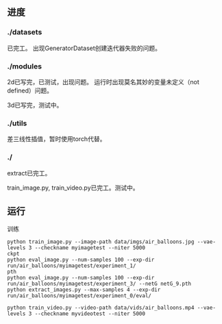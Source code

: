 ## 进度

### ./datasets
已完工。
出现GeneratorDataset创建迭代器失败的问题。

### ./modules
2d已写完，已测试，出现问题。
运行时出现莫名其妙的变量未定义（not defined）问题。

3d已写完，测试中。

### ./utils
差三线性插值，暂时使用torch代替。

### ./
extract已完工。

train_image.py, train_video.py已完工。测试中。

## 运行

训练

```shell
python train_image.py --image-path data/imgs/air_balloons.jpg --vae-levels 3 --checkname myimagetest --niter 5000
ckpt
python eval_image.py --num-samples 100 --exp-dir run/air_balloons/myimagetest/experiment_1/
pth
python eval_image.py --num-samples 100 --exp-dir run/air_balloons/myimagetest/experiment_3/ --netG netG_9.pth
python extract_images.py --max-samples 4 --exp-dir run/air_balloons/myimagetest/experiment_0/eval/

python train_video.py --video-path data/vids/air_balloons.mp4 --vae-levels 3 --checkname myvideotest --niter 5000
```